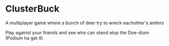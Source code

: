 # ClusterBuck
A multiplayer game where a bunch of deer try to wreck eachother's antlers

Play against your friends and see who can stand atop the Doe-dium (Podium ha get it)
